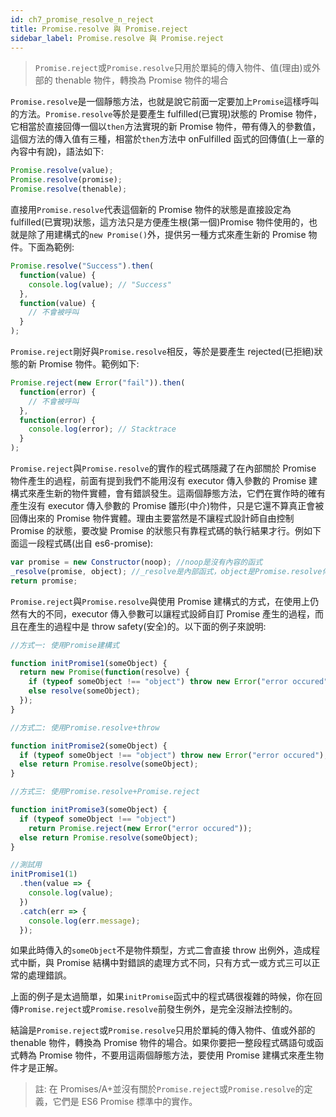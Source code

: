 ```yaml
---
id: ch7_promise_resolve_n_reject
title: Promise.resolve 與 Promise.reject
sidebar_label: Promise.resolve 與 Promise.reject
---
```


> `Promise.reject`或`Promise.resolve`只用於單純的傳入物件、值(理由)或外部的 thenable 物件，轉換為 Promise 物件的場合

`Promise.resolve`是一個靜態方法，也就是說它前面一定要加上`Promise`這樣呼叫的方法。`Promise.resolve`等於是要產生 fulfilled(已實現)狀態的 Promise 物件，它相當於直接回傳一個以`then`方法實現的新 Promise 物件，帶有傳入的參數值，這個方法的傳入值有三種，相當於`then`方法中 onFulfilled 函式的回傳值(上一章的內容中有說)，語法如下:

```js
Promise.resolve(value);
Promise.resolve(promise);
Promise.resolve(thenable);
```

直接用`Promise.resolve`代表這個新的 Promise 物件的狀態是直接設定為 fulfilled(已實現)狀態，這方法只是方便產生根(第一個)Promise 物件使用的，也就是除了用建構式的`new Promise()`外，提供另一種方式來產生新的 Promise 物件。下面為範例:

```js
Promise.resolve("Success").then(
  function(value) {
    console.log(value); // "Success"
  },
  function(value) {
    // 不會被呼叫
  }
);
```

`Promise.reject`剛好與`Promise.resolve`相反，等於是要產生 rejected(已拒絕)狀態的新 Promise 物件。範例如下:

```js
Promise.reject(new Error("fail")).then(
  function(error) {
    // 不會被呼叫
  },
  function(error) {
    console.log(error); // Stacktrace
  }
);
```

`Promise.reject`與`Promise.resolve`的實作的程式碼隱藏了在內部關於 Promise 物件產生的過程，前面有提到我們不能用沒有 executor 傳入參數的 Promise 建構式來產生新的物件實體，會有錯誤發生。這兩個靜態方法，它們在實作時的確有產生沒有 executor 傳入參數的 Promise 雛形(中介)物件，只是它還不算真正會被回傳出來的 Promise 物件實體。理由主要當然是不讓程式設計師自由控制 Promise 的狀態，要改變 Promise 的狀態只有靠程式碼的執行結果才行。例如下面這一段程式碼(出自 es6-promise):

```js
var promise = new Constructor(noop); //noop是沒有內容的函式
_resolve(promise, object); //_resolve是內部函式，object是Promise.resolve傳入參數值
return promise;
```

`Promise.reject`與`Promise.resolve`與使用 Promise 建構式的方式，在使用上仍然有大的不同，executor 傳入參數可以讓程式設師自訂 Promise 產生的過程，而且在產生的過程中是 throw safety(安全)的。以下面的例子來說明:

```js
//方式一: 使用Promise建構式

function initPromise1(someObject) {
  return new Promise(function(resolve) {
    if (typeof someObject !== "object") throw new Error("error occured");
    else resolve(someObject);
  });
}

//方式二: 使用Promise.resolve+throw

function initPromise2(someObject) {
  if (typeof someObject !== "object") throw new Error("error occured");
  else return Promise.resolve(someObject);
}

//方式三: 使用Promise.resolve+Promise.reject

function initPromise3(someObject) {
  if (typeof someObject !== "object")
    return Promise.reject(new Error("error occured"));
  else return Promise.resolve(someObject);
}

//測試用
initPromise1(1)
  .then(value => {
    console.log(value);
  })
  .catch(err => {
    console.log(err.message);
  });
```

如果此時傳入的`someObject`不是物件類型，方式二會直接 throw 出例外，造成程式中斷，與 Promise 結構中對錯誤的處理方式不同，只有方式一或方式三可以正常的處理錯誤。

上面的例子是太過簡單，如果`initPromise`函式中的程式碼很複雜的時候，你在回傳`Promise.reject`或`Promise.resolve`前發生例外，是完全沒辦法控制的。

結論是`Promise.reject`或`Promise.resolve`只用於單純的傳入物件、值或外部的 thenable 物件，轉換為 Promise 物件的場合。如果你要把一整段程式碼語句或函式轉為 Promise 物件，不要用這兩個靜態方法，要使用 Promise 建構式來產生物件才是正解。

> 註: 在 Promises/A+並沒有關於`Promise.reject`或`Promise.resolve`的定義，它們是 ES6 Promise 標準中的實作。
